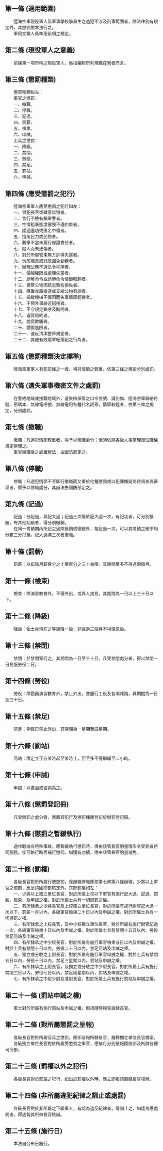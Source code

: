 第一條 (適用範圍)
-----------------
　　陸海空軍現役軍人及軍事學校學員生之過犯不涉及刑事範圍者，除法律別有規定外，其懲罰依本法行之。  
　　軍用文職人員準用前項之規定。  


第二條 (現役軍人之意義)
-----------------------
　　前條第一項所稱之現役軍人，係指編制所列現職在營者而言。  


第三條 (懲罰種類)
-----------------
　　懲罰種類如左：  
　　軍官之懲罰：  
　　一、撤職。  
　　二、停職。  
　　三、記過。  
　　四、罰薪。  
　　五、檢束。  
　　六、申誡。  
　　士兵之懲罰：  
　　一、降級。  
　　二、禁閉。  
　　三、勞役。  
　　四、禁足。  
　　五、罰站。  
　　六、申誡。  


第四條 (應受懲罰之犯行)
-----------------------
　　陸海空軍軍人應受懲罰之犯行如左：  
　　一、冒犯長官或肆意詆毀者。  
　　二、言行不檢有損軍譽者。  
　　三、性情粗暴態度傲慢不遵約束者。  
　　四、諉過邀功或匿名中傷者。  
　　五、擅用民力或民物者。  
　　六、薦舉不當未履行保證責任者。  
　　七、毆人而未致傷者。  
　　八、對於所屬管束無方訓導失當者。  
　　九、玩忽職責或託故圖免勤務者。  
　　十、辦理公務不遵法令程序者。  
　　十一、侵越權限或處理失當者。  
　　十二、誤解命令或誤傳命令情節較輕者。  
　　十三、保管公物因疏忽致有損失者。  
　　十四、購置收藏搬運或支給公物有誤者。  
　　十五、操縱機械不慎因而失事情節輕微者。  
　　十六、干預外事跡近招搖者。  
　　十七、不守規定秩序及時間者。  
　　十八、違背信約者。  
　　十九、說謊欺騙者。  
　　二十、請假逾限者。  
　　二十一、違反清潔整齊規定者。  
　　二十二、其他有敗壞軍紀風紀之行為者。  


第五條 (懲罰種類決定標準)
-------------------------
　　陸海空軍軍人有犯前條之一者，視共情節之輕重，依第三條之規定分別處罰。  


第六條 (遺失軍事機密文件之處罰)
-------------------------------
　　在警戒地域或接戰地域外，遺失所保管之口令信號、識別旗、陸海空軍聯絡符號、密碼本、無線電呼號、無線電用各種代名詞等，情節較輕者，依第三條之規定，分別處罰。  


第七條 (撤職)
-------------
　　撤職：凡過犯情節較重者，得予以撤職處分；但須依照各級人事掌理單位職權規定辦理之。  
　　軍官撤職後之處置辦法，由國防部定之。  


第八條 (停職)
-------------
　　停職：凡過犯情節不至即行撤職而又重於他種懲罰或以犯罪嫌疑尚待偵查與審理者，得予以停職處分，其辦法由國防部定之。  


第九條 (記過)
-------------
　　記過：分記過，與記大過；記過三次等於記大過一次，有記功者，可分別抵銷，有其他功績者，得分別徹銷。  
　　在同一考績期內所記之過除抵銷或徹銷外，每記過一次，可以其考績之總平均分數三分扣抵，記大過滿三次者撤職。  


第十條 (罰薪)
-------------
　　罰薪：以扣除月薪百分之十至百分之三十為限，其期間至多不得過兩個月。  


第十一條 (檢束)
---------------
　　檢束：除演習教育外，不得外出，或與人接見，其期間為一日以上三十日以下。  


第十二條 (降級)
---------------
　　降級：依士兵現在之等級降一級，非經過三個月不得復原級。  


第十三條 (禁閉)
---------------
　　禁閉：於禁閉室行之，其期間為一日至三十日，凡受禁閉處分者，得以禁閉一日易服勞役二日。  


第十四條 (勞役)
---------------
　　勞役：除勤務演習教育外，禁止外出，並服行工役及各項雜務，其期間為一日至三十日。  


第十五條 (禁足)
---------------
　　禁足：例假日禁止外出，其期間為一星期至四星期。  


第十六條 (罰站)
---------------
　　罰站：限定立正自某時起至某時止，但至多不得繼續至二小時。  


第十七條 (申誡)
---------------
　　申誡：以書面或言詞為之。  


第十八條 (懲罰登記冊)
---------------------
　　凡受懲罰之處分者，應將其犯行及懲罰種類登記於懲罰登記冊。  


第十九條 (懲罰之暫緩執行)
-------------------------
　　遇作戰或有特殊事故，應暫緩執行懲罰時，得由該管長官酌量情形令受罰者待罰服務，俟可執行時再補行懲罰，如獲有功績，得由該管長官酌量減免。  


第二十條 (罰權)
---------------
　　各級長官對於所屬行使懲罰，除撤職停職應依第七條第八條辦理，少將以上軍官之懲罰，應呈請國防部核定外，其餘罰權如左：  
　　一、少將以上獨立單位長官，對於所屬上校以下軍官有施行記大過、記過、罰薪、檢束、及申誡之權，對於所屬士兵有一切懲罰之權。  
　　二、有所隸承之少將長官及上校獨立單位長官，對於所屬有施行尉官記大過一次以下，罰薪一月以內，各級軍官檢束二十日以內及申誡之權，對於所屬士兵有一切懲罰之權。  
　　三、有所隸承之上校長官，及中少校獨立單位長官，對於所屬有施行尉官記過一次，各級軍官檢束十日以內及申誡之權，對於所屬士兵有禁閉十五日以內，勞役禁足罰站及申誡之權。  
　　四、有所隸承之中少校長官，對於所屬有施行軍官檢束五日以內及申誡之權，對於士兵有禁閉十日以內，勞役二十日以內，禁足罰站及申誡之權。  
　　五、獨立或分駐之上尉長官，對於所屬有施行軍官申誡之權，對於士兵有禁閉五日以內，勞役十日以內，禁足三星期以內，罰站及申誡之權。  
　　六、有所隸承之上尉長官，及獨立或分駐之中少尉長官，對於所屬士兵有施行禁閉三日以內，勞役七日以內，禁足兩星期以內，罰站及申誡之權。  
　　七、有所隸承之中尉少尉及准尉長官，對於所屬士兵有施行罰站及申誡之權。  


第二十一條 (罰站申誡之權)
-------------------------
　　軍士對於所屬有施行罰站及申誡之權，但須隨時報告直隸長官。  


第二十二條 (對所屬懲罰之呈報)
-----------------------------
　　各級長官對於所屬官兵之懲罰，應即呈報所隸長官，層轉獨立單位長官備案。  
　　各級獨立單位長官對於所屬受懲罰之軍官，應按月分別彙報國防部及所隸各總司令部。  


第二十三條 (罰權以外之犯行)
---------------------------
　　各級長官對於部屬之犯行，如出於罰權以外時，應立即報請直隸長官核辦。  


第二十四條 (非所屬違犯紀律之訓止或處罰)
---------------------------------------
　　各級長官對於非所屬之下級軍人，有認為違反紀律者，得訓止之，如認為應處罰者，得通報其所隸長官核辦。  


第二十五條 (施行日)
-------------------
　　本法自公布日施行。
